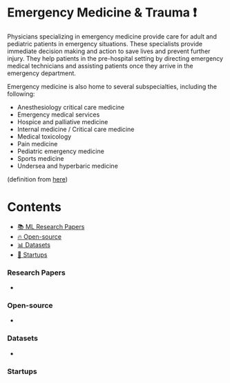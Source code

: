 # Emergency Medicine & Trauma :heavy_exclamation_mark:

Physicians specializing in emergency medicine provide care for adult and pediatric patients in emergency situations. These specialists provide immediate decision making and action to save lives and prevent further injury. They help patients in the pre-hospital setting by directing emergency medical technicians and assisting patients once they arrive in the emergency department.

Emergency medicine is also home to several subspecialties, including the following:

* Anesthesiology critical care medicine
* Emergency medical services
* Hospice and palliative medicine
* Internal medicine / Critical care medicine
* Medical toxicology
* Pain medicine
* Pediatric emergency medicine
* Sports medicine
* Undersea and hyperbaric medicine

(definition from [here](https://www.sgu.edu/blog/medical/ultimate-list-of-medical-specialties/))

# Contents 
- [:books: ML Research Papers](#research-papers)
- [:fire: Open-source](#open-source)
- [:bar_chart: Datasets](#datasets)
- [:eyes: Startups](#startups)

### Research Papers
- 
### Open-source
- 
### Datasets
- 
### Startups
